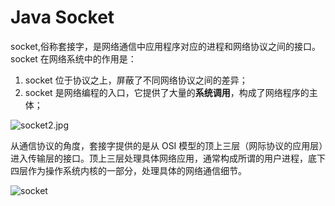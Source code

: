 # Java Socket

socket,俗称套接字，是网络通信中应用程序对应的进程和网络协议之间的接口。socket 在网络系统中的作用是：

1.  socket 位于协议之上，屏蔽了不同网络协议之间的差异；
2.  socket 是网络编程的入口，它提供了大量的**系统调用**，构成了网络程序的主体；

![socket2.jpg](https://lukangping.gitbooks.io/java-nio/content/resources/socket2.jpg)

从通信协议的角度，套接字提供的是从 OSI 模型的顶上三层（网际协议的应用层）进入传输层的接口。顶上三层处理具体网络应用，通常构成所谓的用户进程，底下四层作为操作系统内核的一部分，处理具体的网络通信细节。

![socket](https://lukangping.gitbooks.io/java-nio/content/resources/socket.jpg)
